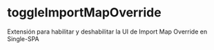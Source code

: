 # toggleImportMapOverride
Extensión para habilitar y deshabilitar la UI de Import Map Override en Single-SPA 
